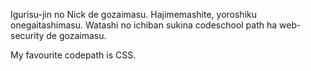 Igurisu-jin no Nick de gozaimasu. Hajimemashite, yoroshiku onegaitashimasu.
Watashi no ichiban sukina codeschool path ha web-security de gozaimasu.

My favourite codepath is CSS.
